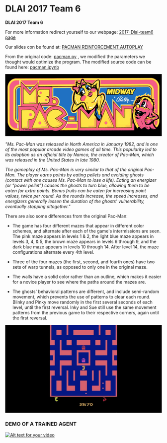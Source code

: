 # DLAI 2017 Team 6
**DLAI 2017 Team 6**

For more information redirect yourself to our webpage: <a href="https://github.com/Hallvardr/Hallvardr.github.io" class="btn">2017-Dlai-team6 page</a>

Our slides con be found at: <a href="https://docs.google.com/presentation/d/1AdxvtAa__Be84M_VmGj8F2wHffJxdI9LwG3GfXguImo/edit#slide=id.gc6f90357f_0_0" class="btn">PACMAN REINFORCEMENT AUTOPLAY</a>

From the original code: <a href="https://github.com/Hallvardr/Hallvardr.github.io/blob/master/pacman.py" class="btn">pacman.py</a> , we modified the parameters we thought would optimize the program. 
The modified source code can be found here: <a href="https://github.com/Hallvardr/Hallvardr.github.io/blob/master/Jupyter/pacman.ipynb" class="btn">pacman.ipynb</a>


![alt text](https://github.com/Hallvardr/Hallvardr.github.io/blob/master/Images/ms-pacman_marquee_23x9.jpg?raw=true)

*"Ms. Pac-Man was released in North America in January 1982, and is one of the most popular arcade video games of all time. This popularity led to its adoption as an official title by Namco, the creator of Pac-Man, which was released in the United States in late 1980.*

*The gameplay of Ms. Pac-Man is very similar to that of the original Pac-Man. The player earns points by eating pellets and avoiding ghosts (contact with one causes Ms. Pac-Man to lose a life). Eating an energizer (or "power pellet") causes the ghosts to turn blue, allowing them to be eaten for extra points. Bonus fruits can be eaten for increasing point values, twice per round. As the rounds increase, the speed increases, and energizers generally lessen the duration of the ghosts' vulnerability, eventually stopping altogether."*

There are also some differences from the original Pac-Man:

- The game has four different mazes that appear in different color schemes, and alternate after each of the game's intermissions are seen. The pink maze appears in levels 1 & 2, the light blue maze appears in levels 3, 4, & 5, the brown maze appears in levels 6 through 9, and the dark blue maze appears in levels 10 through 14. After level 14, the maze configurations alternate every 4th level.

- Three of the four mazes (the first, second, and fourth ones) have two sets of warp tunnels, as opposed to only one in the original maze.

- The walls have a solid color rather than an outline, which makes it easier for a novice player to see where the paths around the mazes are.

- The ghosts' behavioral patterns are different, and include semi-random movement, which prevents the use of patterns to clear each round. Blinky and Pinky move randomly in the first several seconds of each level, until the first reversal. Inky and Sue still use the same movement patterns from the previous game to their respective corners, again until the first reversal.



![alt text](https://github.com/Hallvardr/Hallvardr.github.io/blob/master/Images/maxresdefault.jpg?raw=true)

<h3>
DEMO OF A TRAINED AGENT</h3>

[![Alt text for your video](https://img.youtube.com/vi/WtCbFWcWwcM/0.jpg)](https://www.youtube.com/watch?v=WtCbFWcWwcM)
